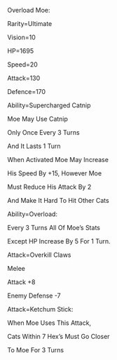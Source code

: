 Overload Moe:

Rarity=Ultimate

Vision=10

HP=1695

Speed=20

Attack=130

Defence=170

Ability=Supercharged Catnip

Moe May Use Catnip

Only Once Every 3 Turns

And It Lasts 1 Turn

When Activated Moe May Increase 

His Speed By +15, However Moe

Must Reduce His Attack By 2

And Make It Hard To Hit Other Cats

Ability=Overload:

Every 3 Turns All Of Moe’s Stats

Except HP Increase By 5 For 1 Turn.

Attack=Overkill Claws

Melee

Attack +8

Enemy Defense -7

Attack=Ketchum Stick:

When Moe Uses This Attack,

Cats Within 7 Hex’s Must Go Closer

To Moe For 3 Turns
